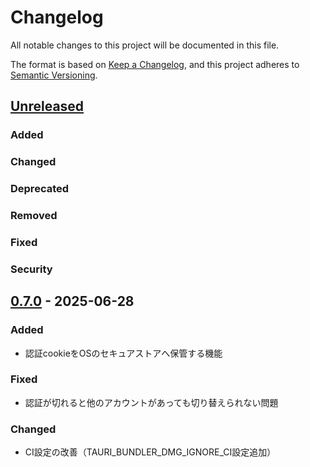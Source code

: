 # Changelog

All notable changes to this project will be documented in this file.

The format is based on [Keep a Changelog](https://keepachangelog.com/en/1.1.0/),
and this project adheres to [Semantic Versioning](https://semver.org/spec/v2.0.0.html).

## [Unreleased]

### Added

### Changed

### Deprecated

### Removed

### Fixed

### Security

## [0.7.0] - 2025-06-28

### Added
- 認証cookieをOSのセキュアストアへ保管する機能

### Fixed
- 認証が切れると他のアカウントがあっても切り替えられない問題

### Changed
- CI設定の改善（TAURI_BUNDLER_DMG_IGNORE_CI設定追加）

[Unreleased]: https://github.com/meronmks/vrc-social-manager/compare/v0.7.0...HEAD
[0.7.0]: https://github.com/meronmks/vrc-social-manager/releases/tag/v0.7.0